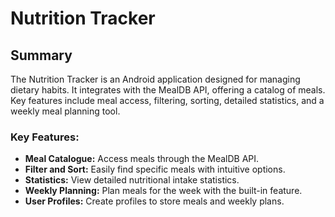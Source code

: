 # Nutrition Tracker
## Summary

The Nutrition Tracker is an Android application designed for managing dietary habits. It integrates with the MealDB API, offering a catalog of meals. Key features include meal access, filtering, sorting, detailed statistics, and a weekly meal planning tool.

### Key Features:
- **Meal Catalogue:** Access meals through the MealDB API.
- **Filter and Sort:** Easily find specific meals with intuitive options.
- **Statistics:** View detailed nutritional intake statistics.
- **Weekly Planning:** Plan meals for the week with the built-in feature.
- **User Profiles:** Create profiles to store meals and weekly plans.

